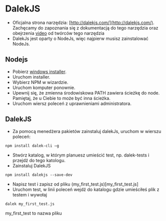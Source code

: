 # DalekJS
- Oficjalna strona narzędzia: [http://dalekjs.com/](http://dalekjs.com/). Zachęcamy do zapoznania się z dokumentacją do tego narzędzia oraz obejrzenia [video](https://vimeo.com/71466029) od twórców tego narzędzia  
- DalekJs jest oparty o NodeJs, więc najpierw musisz zainstalować NodeJs.

## Nodejs
- Pobierz [windows installer](https://nodejs.org/download/).
- Uruchom installer.
- Wybierz NPM w wizardzie.
- Uruchom komputer ponownie.
- Upewnij się, że zmienna środowiskowa PATH zawiera ścieżkę do node. Pamiętaj, że u Ciebie to może być inna ścieżka.
- Uruchom wiersz poleceń z uprawnieniami administratora.

## DalekJS
- Za pomocą menedżera pakietów zainstaluj dalekJs, uruchom w wierszu poleceń:

```npm install dalek-cli –g```

- Stwórz katalog, w którym planuesz umieścić test, np. dalek-tests i przejdź do tego katologu.
- Zainstaluj DalekJS

```npm install dalekjs --save-dev```

- Napisz test i zapisz od pliku (my_first_test.js)[my_first_test.js]
- Uruchom test, w linii poleceń wejdź do katalogu gdzie umieściłeś plik z testem i wywołaj

```dalek my_first_test.js```

 my_first_test to nazwa pliku
